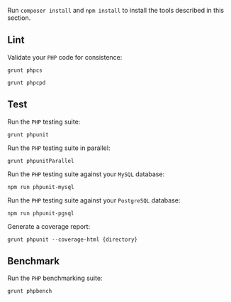 Run `composer install` and `npm install` to install the tools described in this section.


Lint
----

Validate your `PHP` code for consistence:

```
grunt phpcs
```

```
grunt phpcpd
```


Test
----

Run the `PHP` testing suite:

```
grunt phpunit
```

Run the `PHP` testing suite in parallel:

```
grunt phpunitParallel
```

Run the `PHP` testing suite against your `MySQL` database:

```
npm run phpunit-mysql
```

Run the `PHP` testing suite against your `PostgreSQL` database:

```
npm run phpunit-pgsql
```

Generate a coverage report:

```
grunt phpunit --coverage-html {directory}
```


Benchmark
---------

Run the `PHP` benchmarking suite:

```
grunt phpbench
```